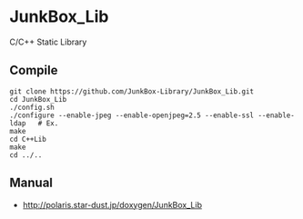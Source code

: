# JunkBox_Lib
C/C++ Static Library

## Compile
```
git clone https://github.com/JunkBox-Library/JunkBox_Lib.git
cd JunkBox_Lib
./config.sh
./configure --enable-jpeg --enable-openjpeg=2.5 --enable-ssl --enable-ldap   # Ex.
make
cd C++Lib
make
cd ../..
```

## Manual 
- http://polaris.star-dust.jp/doxygen/JunkBox_Lib

  
